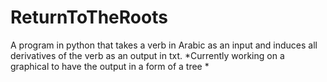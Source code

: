 # ReturnToTheRoots
A program in python that takes a verb in Arabic as an input and induces all derivatives of the verb as an output in txt. *Currently working on a graphical to have the output in a form of a tree *

